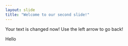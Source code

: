 ```yaml
---
layout: slide
title: "Welcome to our second slide!"
---
```

Your text is changed now!
Use the left arrow to go back!

Hello
